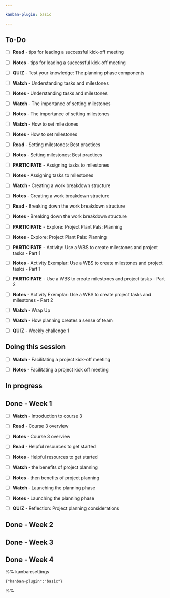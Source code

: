 ```yaml
---

kanban-plugin: basic

---
```


## To-Do

- [ ] **Read** - tips for leading a successful kick-off meeting
- [ ] **Notes** - tips for leading a successful kick-off meeting
- [ ] **QUIZ** - Test your knowledge: The planning phase components
- [ ] **Watch** - Understanding tasks and milestones
- [ ] **Notes** - Understanding tasks and milestones
- [ ] **Watch** - The importance of setting milestones
- [ ] **Notes** - The importance of setting milestones
- [ ] **Watch** - How to set milestones
- [ ] **Notes** - How to set milestones
- [ ] **Read** - Setting milestones: Best practices
- [ ] **Notes** - Setting milestones: Best practices
- [ ] **PARTICIPATE** - Assigning tasks to milestones
- [ ] **Notes** - Assigning tasks to milestones
- [ ] **Watch** - Creating a work breakdown structure
- [ ] **Notes** - Creating a work breakdown structure
- [ ] **Read** - Breaking down the work breakdown structure
- [ ] **Notes** - Breaking down the work breakdown structure
- [ ] **PARTICIPATE** - Explore: Project Plant Pals: Planning
- [ ] **Notes** - Explore: Project Plant Pals: Planning
- [ ] **PARTICIPATE** - Activity: Use a WBS to create milestones and project tasks - Part 1
- [ ] **Notes** - Activity Exemplar: Use a WBS to create milestones and project tasks - Part 1
- [ ] **PARTICIPATE** - Use a WBS to create milestones and project tasks - Part 2
- [ ] **Notes** - Activity Exemplar: Use a WBS to create project tasks and milestones - Part 2
- [ ] **Watch** - Wrap Up
- [ ] **Watch** - How planning creates a sense of team
- [ ] **QUIZ** - Weekly challenge 1


## Doing this session

- [ ] **Watch** - Facilitating a project kick-off meeting
- [ ] **Notes** - Facilitating a project kick off meeting


## In progress



## Done - Week 1

- [ ] **Watch** - Introduction to course 3
- [ ] **Read** - Course 3 overview
- [ ] **Notes** - Course 3 overview
- [ ] **Read** - Helpful resources to get started
- [ ] **Notes** - Helpful resources to get started
- [ ] **Watch** - the benefits of project planning
- [ ] **Notes** - then benefits of project planning
- [ ] **Watch** - Launching the planning phase
- [ ] **Notes** - Launching the planning phase
- [ ] **QUIZ** - Reflection: Project planning considerations


## Done - Week 2



## Done - Week 3



## Done - Week 4





%% kanban:settings
```
{"kanban-plugin":"basic"}
```
%%